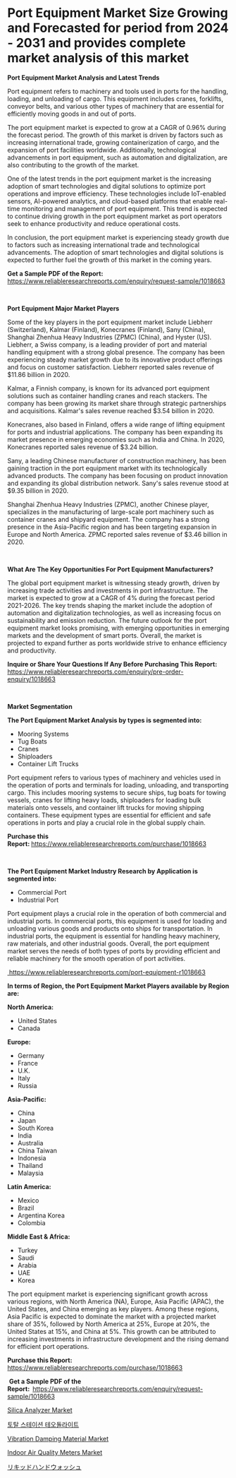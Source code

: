 <p><h1>Port Equipment Market Size Growing and Forecasted for period from 2024 - 2031 and provides complete market analysis of this market</h1></p><p><strong>Port Equipment Market Analysis and Latest Trends</strong></p>
<p><p>Port equipment refers to machinery and tools used in ports for the handling, loading, and unloading of cargo. This equipment includes cranes, forklifts, conveyor belts, and various other types of machinery that are essential for efficiently moving goods in and out of ports.</p><p>The port equipment market is expected to grow at a CAGR of 0.96% during the forecast period. The growth of this market is driven by factors such as increasing international trade, growing containerization of cargo, and the expansion of port facilities worldwide. Additionally, technological advancements in port equipment, such as automation and digitalization, are also contributing to the growth of the market.</p><p>One of the latest trends in the port equipment market is the increasing adoption of smart technologies and digital solutions to optimize port operations and improve efficiency. These technologies include IoT-enabled sensors, AI-powered analytics, and cloud-based platforms that enable real-time monitoring and management of port equipment. This trend is expected to continue driving growth in the port equipment market as port operators seek to enhance productivity and reduce operational costs.</p><p>In conclusion, the port equipment market is experiencing steady growth due to factors such as increasing international trade and technological advancements. The adoption of smart technologies and digital solutions is expected to further fuel the growth of this market in the coming years.</p></p>
<p><strong>Get a Sample PDF of the Report:&nbsp;</strong> <a href="https://www.reliableresearchreports.com/enquiry/request-sample/1018663">https://www.reliableresearchreports.com/enquiry/request-sample/1018663</a></p>
<p>&nbsp;</p>
<p><strong>Port Equipment Major Market Players</strong></p>
<p><p>Some of the key players in the port equipment market include Liebherr (Switzerland), Kalmar (Finland), Konecranes (Finland), Sany (China), Shanghai Zhenhua Heavy Industries (ZPMC) (China), and Hyster (US). Liebherr, a Swiss company, is a leading provider of port and material handling equipment with a strong global presence. The company has been experiencing steady market growth due to its innovative product offerings and focus on customer satisfaction. Liebherr reported sales revenue of $11.86 billion in 2020.</p><p>Kalmar, a Finnish company, is known for its advanced port equipment solutions such as container handling cranes and reach stackers. The company has been growing its market share through strategic partnerships and acquisitions. Kalmar's sales revenue reached $3.54 billion in 2020.</p><p>Konecranes, also based in Finland, offers a wide range of lifting equipment for ports and industrial applications. The company has been expanding its market presence in emerging economies such as India and China. In 2020, Konecranes reported sales revenue of $3.24 billion.</p><p>Sany, a leading Chinese manufacturer of construction machinery, has been gaining traction in the port equipment market with its technologically advanced products. The company has been focusing on product innovation and expanding its global distribution network. Sany's sales revenue stood at $9.35 billion in 2020.</p><p>Shanghai Zhenhua Heavy Industries (ZPMC), another Chinese player, specializes in the manufacturing of large-scale port machinery such as container cranes and shipyard equipment. The company has a strong presence in the Asia-Pacific region and has been targeting expansion in Europe and North America. ZPMC reported sales revenue of $3.46 billion in 2020.</p></p>
<p>&nbsp;</p>
<p><strong>What Are The Key Opportunities For Port Equipment Manufacturers?</strong></p>
<p><p>The global port equipment market is witnessing steady growth, driven by increasing trade activities and investments in port infrastructure. The market is expected to grow at a CAGR of 4% during the forecast period 2021-2026. The key trends shaping the market include the adoption of automation and digitalization technologies, as well as increasing focus on sustainability and emission reduction. The future outlook for the port equipment market looks promising, with emerging opportunities in emerging markets and the development of smart ports. Overall, the market is projected to expand further as ports worldwide strive to enhance efficiency and productivity.</p></p>
<p><strong>Inquire or Share Your Questions If Any Before Purchasing This Report:</strong> <a href="https://www.reliableresearchreports.com/enquiry/pre-order-enquiry/1018663">https://www.reliableresearchreports.com/enquiry/pre-order-enquiry/1018663</a></p>
<p>&nbsp;</p>
<p><strong>Market Segmentation</strong></p>
<p><strong>The Port Equipment Market Analysis by types is segmented into:</strong></p>
<p><ul><li>Mooring Systems</li><li>Tug Boats</li><li>Cranes</li><li>Shiploaders</li><li>Container Lift Trucks</li></ul></p>
<p><p>Port equipment refers to various types of machinery and vehicles used in the operation of ports and terminals for loading, unloading, and transporting cargo. This includes mooring systems to secure ships, tug boats for towing vessels, cranes for lifting heavy loads, shiploaders for loading bulk materials onto vessels, and container lift trucks for moving shipping containers. These equipment types are essential for efficient and safe operations in ports and play a crucial role in the global supply chain.</p></p>
<p><strong>Purchase this Report:&nbsp;</strong><a href="https://www.reliableresearchreports.com/purchase/1018663">https://www.reliableresearchreports.com/purchase/1018663</a></p>
<p>&nbsp;</p>
<p><strong>The Port Equipment Market Industry Research by Application is segmented into:</strong></p>
<p><ul><li>Commercial Port</li><li>Industrial Port</li></ul></p>
<p><p>Port equipment plays a crucial role in the operation of both commercial and industrial ports. In commercial ports, this equipment is used for loading and unloading various goods and products onto ships for transportation. In industrial ports, the equipment is essential for handling heavy machinery, raw materials, and other industrial goods. Overall, the port equipment market serves the needs of both types of ports by providing efficient and reliable machinery for the smooth operation of port activities.</p></p>
<p><a href="https://www.reliableresearchreports.com/port-equipment-r1018663">&nbsp;https://www.reliableresearchreports.com/port-equipment-r1018663</a></p>
<p><strong>In terms of Region, the Port Equipment Market Players available by Region are:</strong></p>
<p>
    <p> <strong> North America: </strong>
        <ul>
            <li>United States</li>
            <li>Canada</li>
        </ul>
        </p> 
    <p> <strong> Europe: </strong>
        <ul>
            <li>Germany</li>
            <li>France</li>
            <li>U.K.</li>
            <li>Italy</li>
            <li>Russia</li>
        </ul>
        </p> 
    <p> <strong> Asia-Pacific: </strong>
        <ul>
            <li>China</li>
            <li>Japan</li>
            <li>South Korea</li>
            <li>India</li>
            <li>Australia</li>
            <li>China Taiwan</li>
            <li>Indonesia</li>
            <li>Thailand</li>
            <li>Malaysia</li>
        </ul>
        </p> 
    <p> <strong> Latin America: </strong>
        <ul>
            <li>Mexico</li>
            <li>Brazil</li>
            <li>Argentina Korea</li>
            <li>Colombia</li>
        </ul>
        </p> 
    <p> <strong> Middle East & Africa: </strong>
        <ul>
            <li>Turkey</li>
            <li>Saudi</li>
            <li>Arabia</li>
            <li>UAE</li>
            <li>Korea</li>
        </ul>
    </p>
    </p>
<p><p>The port equipment market is experiencing significant growth across various regions, with North America (NA), Europe, Asia Pacific (APAC), the United States, and China emerging as key players. Among these regions, Asia Pacific is expected to dominate the market with a projected market share of 35%, followed by North America at 25%, Europe at 20%, the United States at 15%, and China at 5%. This growth can be attributed to increasing investments in infrastructure development and the rising demand for efficient port operations.</p></p>
<p><strong>Purchase this Report: </strong><a href="https://www.reliableresearchreports.com/purchase/1018663">https://www.reliableresearchreports.com/purchase/1018663</a></p>
<p>&nbsp;<strong>Get a Sample PDF of the Report:&nbsp;&nbsp;</strong><a href="https://www.reliableresearchreports.com/enquiry/request-sample/1018663">https://www.reliableresearchreports.com/enquiry/request-sample/1018663</a></p>
<p><strong></strong></p>
<p><p><a href="https://github.com/fiixsa/Market-Research-Report-List-2/blob/main/silica-analyzer-market.md">Silica Analyzer Market</a></p><p><a href="https://github.com/khytkeqagplkzqvh/Market-Research-Report-List-1/blob/main/404885219574.md">토탈 스테이션 테오돌라이트</a></p><p><a href="https://issuu.com/reportprime-2/docs/vibration-damping-material-market-size-2030.pptx">Vibration Damping Material Market</a></p><p><a href="https://github.com/cecuraprangm/Market-Research-Report-List-2/blob/main/indoor-air-quality-meters-market.md">Indoor Air Quality Meters Market</a></p><p><a href="https://github.com/xemfu2379520/Market-Research-Report-List-1/blob/main/796029121029.md">リキッドハンドウォッシュ</a></p></p>